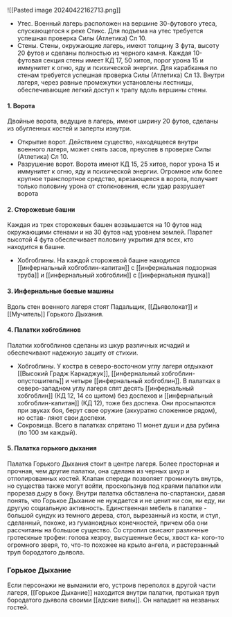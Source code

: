 ![[Pasted image 20240422162713.png]]
- Утес. Военный лагерь расположен на вершине 30-футового утеса, спускающегося к реке Стикс. Для подъема на утес требуется успешная проверка Силы (Атлетика) Сл 10.
- Стены. Стены, окружающие лагерь, имеют толщину 3 фута, высоту 20 футов и сделаны полностью из черного камня. Каждая 10-футовая секция стены имеет КД 17, 50 хитов, порог урона 15 и иммунитет к огню, яду и психической энергии. Для карабканья по стенам требуется успешная проверка Силы (Атлетика) Сл 13. Внутри лагеря, через равные промежутки установлены лестницы, обеспечивающие легкий доступ к трапу вдоль вершины стены.

#### 1. Ворота
Двойные ворота, ведущие в лагерь, имеют ширину 20 футов, сделаны из обугленных костей и заперты изнутри.
- Открытие ворот. Действием существо, находящееся внутри военного лагеря, может снять засов, преуспев в проверке Силы (Атлетика) Сл 10.
- Разрушение ворот. Ворота имеют КД 15, 25 хитов, порог урона 15 и иммунитет к огню, яду и психической энергии. Огромное или более крупное транспортное средство, врезающееся в ворота, получает только половину урона от столкновения, если удар разрушает ворота 
#### 2. Сторожевые башни
Каждая из трех сторожевых башен возвышается на 10 футов над окружающими стенами и на 30 футов над уровнем землей. Парапет высотой 4 фута обеспечивает половину укрытия для всех, кто находится в башне.
- Хобгоблины. На каждой сторожевой башне находится [[инфернальный хобгоблин-капитан]] с [[инфернальная подзорная труба]] и [[инфернальный хобгоблин]] с [[инфернальная пушка]]
#### 3. Инфернальные боевые машины
Вдоль стен военного лагеря стоят Падальщик, [[Дьяволокат]] и [[Мучитель]] Горького Дыхания.
#### 4. Палатки хобгоблинов
Палатки хобгоблинов сделаны из шкур различных исчадий и обеспечивают надежную защиту от стихии.
- Хобгоблины. У костра в северо-восточном углу лагеря отдыхают [[Высокий Градж Каркаджук]], [[инфернальный хобгоблин-опустошитель]] и четыре [[инфернальный хобгоблин]]. В палатках в северо-западном углу лагеря спят десять [[инфернальный хобгоблин]] (КД 12, 14 со щитом) без доспехов и [[инфернальный хобгоблин-капитан]] (КД 12), тоже без доспеха. Они просыпаются при звуках боя, берут свое оружие (аккуратно сложенное рядом), но остав- ляют свои доспехи.
- Сокровища. Всего в палатках спрятано 11 монет души и два рубина (по 100 зм каждый).
#### 5. Палатка горького дыхания
Палатка Горького Дыхания стоит в центре лагеря. Более просторная и прочная, чем другие палатки, она сделана из черных шкур и отполированных костей.
Клапан спереди позволяет проникнуть внутрь, но существа также могут войти, проскользнув под краями палатки или прорезав дыру в боку.
Внутри палатка обставлена по-спартански, давая понять, что Горькое Дыхание не нуждается и не ценит ни сон, ни еду, ни другую социальную активность. Единственная мебель в палатке - большой сундук из темного дерева, стол, вырезанный из кости, и стул, сделанный, похоже, из гуманоидных конечностей, причем оба они рассчитаны на большое существо. Со стропил свисают различные гротескные трофеи: голова хезроу, высушенные бесы, хвост ка- кого-то огромного зверя, то, что-то похожее на крыло ангела, и растерзанный труп бородатого дьявола.

### Горькое Дыхание
Если персонажи не выманили его, устроив переполох в другой части лагеря, [[Горькое Дыхание]] находится внутри палатки, протыкая
труп бородатого дьявола своими [[адские вилы]]. Он нападает на незваных гостей.